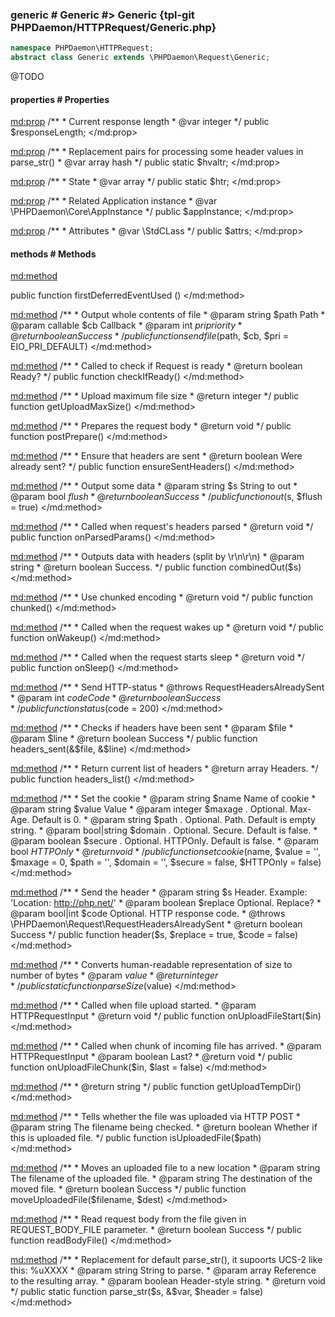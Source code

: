 ### generic # Generic #> Generic {tpl-git PHPDaemon/HTTPRequest/Generic.php}

```php
namespace PHPDaemon\HTTPRequest;
abstract class Generic extends \PHPDaemon\Request\Generic;
```

@TODO

<!-- include-namespace path="\PHPDaemon\HTTPRequest\Generic" commit="e250f4a8f705fbd5581c957a3f8288e226274b63" level="" access="" -->
#### properties # Properties

<md:prop>
/**
	 * Current response length
	 * @var integer
	 */
public $responseLength;
</md:prop>

<md:prop>
/**
	 * Replacement pairs for processing some header values in parse_str()
	 * @var array hash
	 */
public static $hvaltr;
</md:prop>

<md:prop>
/**
	 * State
	 * @var array
	 */
public static $htr;
</md:prop>

<md:prop>
/**
	 * Related Application instance
	 * @var \PHPDaemon\Core\AppInstance
	 */
public $appInstance;
</md:prop>

<md:prop>
/**
	 * Attributes
	 * @var \StdCLass
	 */
public $attrs;
</md:prop>

#### methods # Methods

<md:method>

public function firstDeferredEventUsed ()
</md:method>

<md:method>
/**
	 * Output whole contents of file
	 * @param string $path Path
	 * @param callable $cb Callback
	 * @param int $pri     priority
	 * @return boolean Success
	 */
public function sendfile($path, $cb, $pri = EIO_PRI_DEFAULT)
</md:method>

<md:method>
/**
	 * Called to check if Request is ready
	 * @return boolean Ready?
	 */
public function checkIfReady()
</md:method>

<md:method>
/**
	 * Upload maximum file size
	 * @return integer
	 */
public function getUploadMaxSize()
</md:method>

<md:method>
/**
	 * Prepares the request body
	 * @return void
	 */
public function postPrepare()
</md:method>

<md:method>
/**
	 * Ensure that headers are sent
	 * @return boolean Were already sent?
	 */
public function ensureSentHeaders()
</md:method>

<md:method>
/**
	 * Output some data
	 * @param string $s String to out
	 * @param bool $flush
	 * @return boolean Success
	 */
public function out($s, $flush = true)
</md:method>

<md:method>
/**
	 * Called when request's headers parsed
	 * @return void
	 */
public function onParsedParams()
</md:method>

<md:method>
/**
	 * Outputs data with headers (split by \r\n\r\n)
	 * @param string
	 * @return boolean Success.
	 */
public function combinedOut($s)
</md:method>

<md:method>
/**
	 * Use chunked encoding
	 * @return void
	 */
public function chunked()
</md:method>

<md:method>
/**
	 * Called when the request wakes up
	 * @return void
	 */
public function onWakeup()
</md:method>

<md:method>
/**
	 * Called when the request starts sleep
	 * @return void
	 */
public function onSleep()
</md:method>

<md:method>
/**
	 * Send HTTP-status
	 * @throws RequestHeadersAlreadySent
	 * @param int $code Code
	 * @return boolean Success
	 */
public function status($code = 200)
</md:method>

<md:method>
/**
	 * Checks if headers have been sent
	 * @param $file
	 * @param $line
	 * @return boolean Success
	 */
public function headers_sent(&$file, &$line)
</md:method>

<md:method>
/**
	 * Return current list of headers
	 * @return array Headers.
	 */
public function headers_list()
</md:method>

<md:method>
/**
	 * Set the cookie
	 * @param string $name         Name of cookie
	 * @param string $value        Value
	 * @param integer $maxage      . Optional. Max-Age. Default is 0.
	 * @param string $path         . Optional. Path. Default is empty string.
	 * @param bool|string $domain  . Optional. Secure. Default is false.
	 * @param boolean $secure      . Optional. HTTPOnly. Default is false.
	 * @param bool $HTTPOnly
	 * @return void
	 */
public function setcookie($name, $value = '', $maxage = 0, $path = '', $domain = '', $secure = false, $HTTPOnly = false)
</md:method>

<md:method>
/**
	 * Send the header
	 * @param string $s        Header. Example: 'Location: http://php.net/'
	 * @param boolean $replace Optional. Replace?
	 * @param bool|int $code   Optional. HTTP response code.
	 * @throws \PHPDaemon\Request\RequestHeadersAlreadySent
	 * @return boolean Success
	 */
public function header($s, $replace = true, $code = false)
</md:method>

<md:method>
/**
	 * Converts human-readable representation of size to number of bytes
	 * @param $value
	 * @return integer
	 */
public static function parseSize($value)
</md:method>

<md:method>
/**
	 * Called when file upload started.
	 * @param HTTPRequestInput
	 * @return void
	 */
public function onUploadFileStart($in)
</md:method>

<md:method>
/**
	 * Called when chunk of incoming file has arrived.
	 * @param HTTPRequestInput
	 * @param boolean Last?
	 * @return void
	 */
public function onUploadFileChunk($in, $last = false)
</md:method>

<md:method>
/**
	 * @return string
	 */
public function getUploadTempDir()
</md:method>

<md:method>
/**
	 * Tells whether the file was uploaded via HTTP POST
	 * @param string The filename being checked.
	 * @return boolean Whether if this is uploaded file.
	 */
public function isUploadedFile($path)
</md:method>

<md:method>
/**
	 *  Moves an uploaded file to a new location
	 * @param string The filename of the uploaded file.
	 * @param string The destination of the moved file.
	 * @return boolean Success
	 */
public function moveUploadedFile($filename, $dest)
</md:method>

<md:method>
/**
	 * Read request body from the file given in REQUEST_BODY_FILE parameter.
	 * @return boolean Success
	 */
public function readBodyFile()
</md:method>

<md:method>
/**
	 * Replacement for default parse_str(), it supoorts UCS-2 like this: %uXXXX
	 * @param string  String to parse.
	 * @param array   Reference to the resulting array.
	 * @param boolean Header-style string.
	 * @return void
	 */
public static function parse_str($s, &$var, $header = false)
</md:method>


<!--/ include-namespace -->
